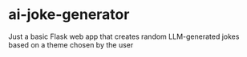 # ai-joke-generator
Just a basic Flask web app that creates random LLM-generated jokes based on a theme chosen by the user
